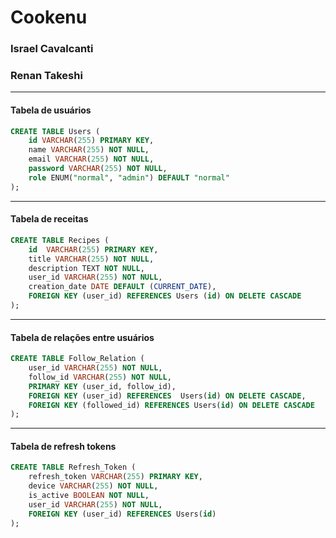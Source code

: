 # Cookenu

### **Israel Cavalcanti**

### **Renan Takeshi**

---

#### Tabela de usuários

```sql
CREATE TABLE Users (
    id VARCHAR(255) PRIMARY KEY,
    name VARCHAR(255) NOT NULL,
    email VARCHAR(255) NOT NULL,
    password VARCHAR(255) NOT NULL,
    role ENUM("normal", "admin") DEFAULT "normal"
);
```

---

#### Tabela de receitas

```sql
CREATE TABLE Recipes (
    id  VARCHAR(255) PRIMARY KEY,
    title VARCHAR(255) NOT NULL,
    description TEXT NOT NULL,
    user_id VARCHAR(255) NOT NULL,
    creation_date DATE DEFAULT (CURRENT_DATE),
    FOREIGN KEY (user_id) REFERENCES Users (id) ON DELETE CASCADE
);
```

---

#### Tabela de relações entre usuários

```sql
CREATE TABLE Follow_Relation (
    user_id VARCHAR(255) NOT NULL,
    follow_id VARCHAR(255) NOT NULL,
    PRIMARY KEY (user_id, follow_id),
    FOREIGN KEY (user_id) REFERENCES  Users(id) ON DELETE CASCADE,
    FOREIGN KEY (followed_id) REFERENCES Users(id) ON DELETE CASCADE
);
```

---

#### Tabela de refresh tokens

```sql
CREATE TABLE Refresh_Token (
    refresh_token VARCHAR(255) PRIMARY KEY,
    device VARCHAR(255) NOT NULL,
    is_active BOOLEAN NOT NULL,
    user_id VARCHAR(255) NOT NULL,
    FOREIGN KEY (user_id) REFERENCES Users(id)
);
```
